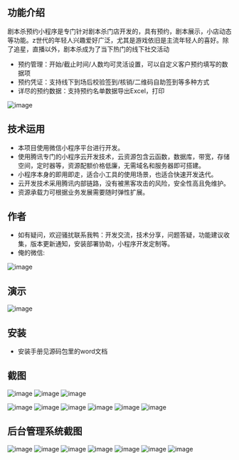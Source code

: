 ## 功能介绍 
    
剧本杀预约小程序是专门针对剧本杀门店开发的，具有预约，剧本展示，小店动态等功能。z世代的年轻人兴趣爱好广泛，尤其是游戏依旧是主流年轻人的喜好。除了追星，直播以外，剧本杀成为了当下热门的线下社交活动

- 预约管理：开始/截止时间/人数均可灵活设置，可以自定义客户预约填写的数据项
- 预约凭证：支持线下到场后校验签到/核销/二维码自助签到等多种方式
- 详尽的预约数据：支持预约名单数据导出Excel，打印

![image](https://user-images.githubusercontent.com/88791612/219678419-d6f42107-8110-475e-9825-c3cf82fe0fd1.png)

## 技术运用
- 本项目使用微信小程序平台进行开发。
- 使用腾讯专门的小程序云开发技术，云资源包含云函数，数据库，带宽，存储空间，定时器等，资源配额价格低廉，无需域名和服务器即可搭建。
- 小程序本身的即用即走，适合小工具的使用场景，也适合快速开发迭代。
- 云开发技术采用腾讯内部链路，没有被黑客攻击的风险，安全性高且免维护。
- 资源承载力可根据业务发展需要随时弹性扩展。  



## 作者
- 如有疑问，欢迎骚扰联系我鸭：开发交流，技术分享，问题答疑，功能建议收集，版本更新通知，安装部署协助，小程序开发定制等。
- 俺的微信:

![image](https://user-images.githubusercontent.com/88791612/219678455-eaccf78b-85cb-4051-a535-d9e5578b18b6.png)



## 演示
![image](https://user-images.githubusercontent.com/88791612/219678444-07eaf6fa-cfc9-4db5-8afe-f4f69d2baf8e.png)

 

## 安装

- 安装手册见源码包里的word文档




## 截图
 ![image](https://user-images.githubusercontent.com/88791612/219678505-02e4fad5-d018-42a7-8ef9-6a8cc92fae01.png)
![image](https://user-images.githubusercontent.com/88791612/219678524-20f0fbca-ff90-4273-bd8a-989fb074242a.png)
![image](https://user-images.githubusercontent.com/88791612/219678538-2b4689c8-0b47-491f-a5f6-f74e2df53cd7.png)

![image](https://user-images.githubusercontent.com/88791612/219678550-de0dbab7-d666-403f-8353-108d4d71a11b.png)
![image](https://user-images.githubusercontent.com/88791612/219678560-84d98057-924d-492b-af1b-c52c5b24b56c.png)
![image](https://user-images.githubusercontent.com/88791612/219678570-8b5f54bb-6cd6-4618-8ae6-83de997ff051.png)
![image](https://user-images.githubusercontent.com/88791612/219678579-61a4d2c6-46dd-40c1-97b6-c4b1e7aa557a.png)
![image](https://user-images.githubusercontent.com/88791612/219678588-9f33e1b9-0dcc-47e6-9c41-4c469f1f882a.png)
![image](https://user-images.githubusercontent.com/88791612/219678606-7cf5f38f-a95c-415a-90fe-ea826bbfee78.png)


## 后台管理系统截图
 ![image](https://user-images.githubusercontent.com/88791612/219678616-245d3f6b-0d12-46ba-9d2d-cca4a248d1f1.png)
![image](https://user-images.githubusercontent.com/88791612/219678625-4e7d0156-8d59-4484-8501-3d42fa789d56.png)
![image](https://user-images.githubusercontent.com/88791612/219678648-df09ae91-7a2d-4cf3-a849-f0c7fe54b5dc.png)
![image](https://user-images.githubusercontent.com/88791612/219678658-03ea8249-163e-4955-9552-889ea1debeb1.png)
![image](https://user-images.githubusercontent.com/88791612/219678663-4236a6c9-2684-4f0d-b3d5-52bb57456ee8.png)
![image](https://user-images.githubusercontent.com/88791612/219678668-386a838a-9e9b-46fb-a3ea-11119329ecd4.png)
![image](https://user-images.githubusercontent.com/88791612/219678675-eb3ed282-3ad9-4b98-be95-c47b85aafd69.png)

 
 
 
 
